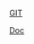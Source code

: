 [GIT](https://github.com/microsoft/playwright)

[Doc](https://playwright.dev/#?path=docs/README.md)


